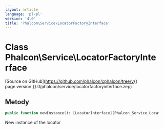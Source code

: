 ```yaml
---
layout: article
language: 'pl-pl'
version: '4.0'
title: 'Phalcon\Service\LocatorFactoryInterface'
---
```

# Class **Phalcon\Service\LocatorFactoryInterface**

[Source on GitHub](https://github.com/phalcon/cphalcon/tree/v{{ page.version }}.0/phalcon/service/locatorfactoryinterface.zep)

## Metody

```php
public function newInstance(): [LocatorInterface](Phalcon_Service_LocatorInterface);
```

New instance of the locator